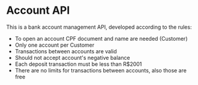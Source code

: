 # Account API

This is a bank account management API, developed according to the rules:

- To open an account CPF document and name are needed (Customer)
- Only one account per Customer
- Transactions between accounts are valid
- Should not accept account's negative balance
- Each deposit transaction must be less than R$2001
- There are no limits for transactions between accounts, also those are free